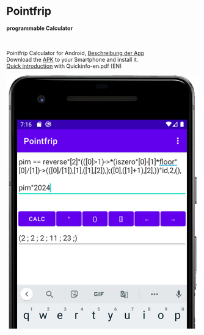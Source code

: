 # Pointfrip
**programmable Calculator**

\
\
Pointfrip Calculator for Android, [Beschreibung der App](https://android-developers.de/thread/8404-pointfrip-calculator-f%C3%BCr-android/) \
Download the [APK](https://github.com/pointfrip/calculator/blob/main/apk/debug/app-debug.apk) to your Smartphone and install it. \
[Quick introduction](https://github.com/pointfrip/calculator/blob/main/quickinfo-en.pdf) with Quickinfo-en.pdf (EN)

![calculator-image](https://raw.githubusercontent.com/pointfrip/calculator/main/pixel2bimage.png)

